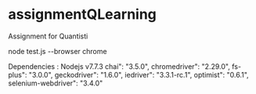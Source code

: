 # assignmentQLearning
Assignment for Quantisti

node test.js --browser chrome

Dependencies : 
Nodejs v7.7.3
chai": "3.5.0",
chromedriver": "2.29.0",
fs-plus": "3.0.0",
geckodriver": "1.6.0",
iedriver": "3.3.1-rc.1",
optimist": "0.6.1",
selenium-webdriver": "3.4.0"
